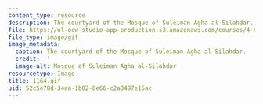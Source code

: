```yaml
---
content_type: resource
description: The courtyard of the Mosque of Suleiman Agha al-Silahdar.
file: https://ol-ocw-studio-app-production.s3.amazonaws.com/courses/4-615-the-architecture-of-cairo-spring-2002/52c5e78d34aa1b028e66c2a0497e15ac_1164.gif
file_type: image/gif
image_metadata:
  caption: The courtyard of the Mosque of Suleiman Agha al-Silahdar.
  credit: ''
  image-alt: Mosque of Suleiman Agha al-Silahdar
resourcetype: Image
title: 1164.gif
uid: 52c5e78d-34aa-1b02-8e66-c2a0497e15ac
---
```

